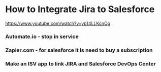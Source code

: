# How to Integrate Jira to Salesforce

https://www.youtube.com/watch?v=yp14LLKcnOg

### Automate.io - stop in service 
### Zapier.com - for salesforce it is need to buy a subscription
### Make an ISV app to link JIRA and Salesforce DevOps Center 
